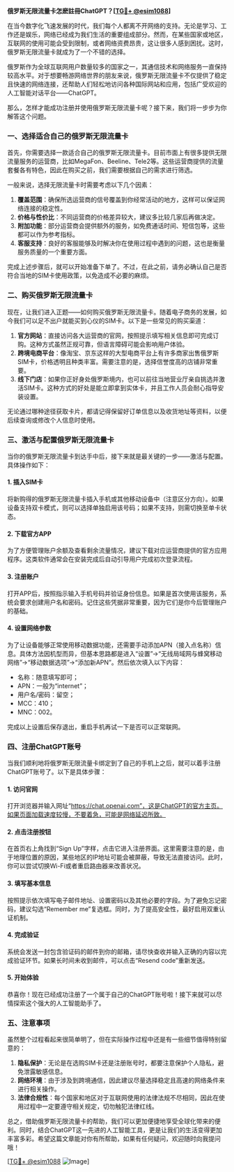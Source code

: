 **俄罗斯无限流量卡怎麽註冊ChatGPT？[[TG💪+ @esim1088](https://t.me/s/esim1088)]**

在当今数字化飞速发展的时代，我们每个人都离不开网络的支持。无论是学习、工作还是娱乐，网络已经成为我们生活的重要组成部分。然而，在某些国家或地区，互联网的使用可能会受到限制，或者网络资费昂贵，这让很多人感到困扰。这时，俄罗斯无限流量卡就成为了一个不错的选择。

俄罗斯作为全球互联网用户数量较多的国家之一，其通信技术和网络服务一直保持较高水平。对于想要畅游网络世界的朋友来说，俄罗斯无限流量卡不仅提供了稳定且快速的网络连接，还帮助人们轻松地访问各种国际网站和应用，包括广受欢迎的人工智能对话平台——ChatGPT。

那么，怎样才能成功注册并使用俄罗斯无限流量卡呢？接下来，我们将一步步为你解答这个问题。

### 一、选择适合自己的俄罗斯无限流量卡

首先，你需要选择一款适合自己的俄罗斯无限流量卡。目前市面上有很多提供无限流量服务的运营商，比如MegaFon、Beeline、Tele2等。这些运营商提供的流量套餐各有特色，因此在购买之前，我们需要根据自己的需求进行筛选。

一般来说，选择无限流量卡时需要考虑以下几个因素：

1. **覆盖范围**：确保所选运营商的信号覆盖到你经常活动的地方，这样可以保证网络连接的稳定性。
2. **价格与性价比**：不同运营商的价格差异较大，建议多比较几家后再做决定。
3. **附加功能**：部分运营商会提供额外的服务，如免费通话时间、短信包等，这些都可以作为参考指标。
4. **客服支持**：良好的客服能够及时解决你在使用过程中遇到的问题，这也是衡量服务质量的一个重要方面。

完成上述步骤后，就可以开始准备下单了。不过，在此之前，请务必确认自己是否符合当地的SIM卡使用政策，以免造成不必要的麻烦。

### 二、购买俄罗斯无限流量卡

现在，让我们进入正题——如何购买俄罗斯无限流量卡。随着电子商务的发展，如今我们可以足不出户就能买到心仪的SIM卡。以下是一些常见的购买渠道：

1. **官方网站**：直接访问各大运营商的官网，按照提示填写相关信息即可完成订购。这种方式虽然正规可靠，但语言障碍可能会影响用户体验。
2. **跨境电商平台**：像淘宝、京东这样的大型电商平台上有许多商家出售俄罗斯SIM卡，价格透明且种类丰富。需要注意的是，选择信誉度高的店铺非常重要。
3. **线下门店**：如果你正好身处俄罗斯境内，也可以前往当地营业厅亲自挑选并激活SIM卡。这种方式的好处是能立即拿到实体卡，并且工作人员会耐心指导安装设置。

无论通过哪种途径获取卡片，都请记得保留好订单信息以及收货地址等资料，以便后续查询或修改个人信息时使用。

### 三、激活与配置俄罗斯无限流量卡

当你的俄罗斯无限流量卡到达手中后，接下来就是最关键的一步——激活与配置。具体操作如下：

#### 1. 插入SIM卡
将新购得的俄罗斯无限流量卡插入手机或其他移动设备中（注意区分方向）。如果设备支持双卡模式，则可以选择单独启用该号码；如果不支持，则需切换至单卡状态。

#### 2. 下载官方APP
为了方便管理账户余额及查看剩余流量情况，建议下载对应运营商提供的官方应用程序。这类软件通常会在安装完成后自动引导用户完成初次登录流程。

#### 3. 注册账户
打开APP后，按照指示输入手机号码并验证身份信息。如果是首次使用该服务，系统会要求创建用户名和密码。记住这些凭据非常重要，因为它们是你今后管理账户的基础。

#### 4. 设置网络参数
为了让设备能够正常使用移动数据功能，还需要手动添加APN（接入点名称）信息。具体方法因机型而异，但基本思路都是进入“设置”→“无线局域网与蜂窝移动网络”→“移动数据选项”→“添加新APN”。然后依次填入以下内容：
- 名称：随意填写即可；
- APN：一般为“internet”；
- 用户名/密码：留空；
- MCC：410；
- MNC：002。

完成以上设置后保存退出，重启手机再试一下是否可以正常联网。

### 四、注册ChatGPT账号

当我们顺利地将俄罗斯无限流量卡绑定到了自己的手机上之后，就可以着手注册ChatGPT账号了。以下是具体步骤：

#### 1. 访问官网
打开浏览器并输入网址“https://chat.openai.com”，这是ChatGPT的官方主页。如果页面加载速度较慢，不要着急，可能是网络延迟所致。

#### 2. 点击注册按钮
在首页右上角找到“Sign Up”字样，点击它进入注册界面。这里需要注意的是，由于地理位置的原因，某些地区的IP地址可能会被屏蔽，导致无法直接访问。此时，你可以尝试切换Wi-Fi或者重启路由器来改善状况。

#### 3. 填写基本信息
按照提示依次填写电子邮件地址、设置密码以及其他必要的字段。为了避免忘记密码，建议勾选“Remember me”复选框。同时，为了提高安全性，最好启用双重认证机制。

#### 4. 完成验证
系统会发送一封包含验证码的邮件到你的邮箱，请尽快查收并输入正确的内容以完成验证环节。如果长时间未收到邮件，可以点击“Resend code”重新发送。

#### 5. 开始体验
恭喜你！现在已经成功注册了一个属于自己的ChatGPT账号啦！接下来就可以尽情探索这个强大的人工智能助手了。

### 五、注意事项

虽然整个过程看起来很简单明了，但在实际操作过程中还是有一些细节值得特别留意的：

1. **隐私保护**：无论是在选购SIM卡还是注册账号时，都要注意保护个人隐私，避免泄露敏感信息。
2. **网络环境**：由于涉及到跨境通信，因此建议尽量选择稳定且高速的网络条件来进行相关操作。
3. **法律合规性**：每个国家和地区对于互联网使用的法律法规不尽相同，因此在使用过程中一定要遵守相关规定，切勿触犯法律红线。

总之，借助俄罗斯无限流量卡的帮助，我们可以更加便捷地享受全球化带来的便利。同时，结合ChatGPT这一先进的人工智能工具，更是让我们的生活变得更加丰富多彩。希望这篇文章能对你有所帮助，如果有任何疑问，欢迎随时向我提问哦！

[[TG💪+ @esim1088](https://t.me/s/esim1088) ![Image](https://i.postimg.cc/4NQfJmqS/Snipaste-2025-05-13-00-14-12.png)]